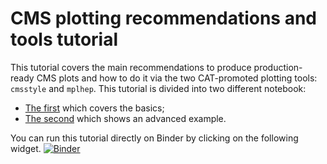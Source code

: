 # CMS plotting recommendations and tools tutorial
This tutorial covers the main recommendations to produce production-ready CMS plots and how to do it via the two CAT-promoted plotting tools: `cmsstyle` and `mplhep`. This tutorial is divided into two different notebook:
- [The first](1-tutorial_CAT_recommendations.ipynb) which covers the basics; 
- [The second](2-tutorial_CAT_ratioplot.ipynb) which shows an advanced example.

You can run this tutorial directly on Binder by clicking on the following widget.
[![Binder](https://mybinder.org/badge_logo.svg)](https://mybinder.org/v2/gh/ttedeschi/tutorial_CAT/HEAD?labpath=tutorial_CAT.ipynb)
